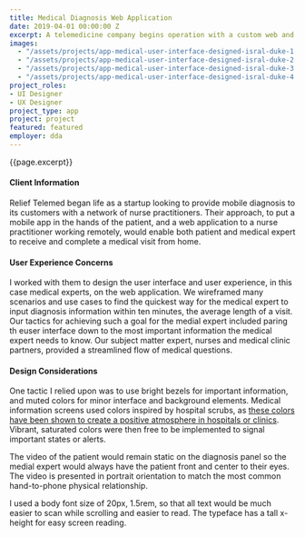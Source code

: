 ```yaml
---
title: Medical Diagnosis Web Application
date: 2019-04-01 00:00:00 Z
excerpt: A telemedicine company begins operation with a custom web and mobile app.
images:
  - "/assets/projects/app-medical-user-interface-designed-isral-duke-1.jpg"
  - "/assets/projects/app-medical-user-interface-designed-isral-duke-2.jpg"
  - "/assets/projects/app-medical-user-interface-designed-isral-duke-3.jpg"
  - "/assets/projects/app-medical-user-interface-designed-isral-duke-4.jpg"
project_roles:
- UI Designer
- UX Designer
project_type: app
project: project
featured: featured
employer: dda
---
```

<p class="lead">{{page.excerpt}}</p>

#### Client Information

Relief Telemed began life as a startup looking to provide mobile diagnosis to its customers with a network of nurse practitioners. Their approach, to put a mobile app in the hands of the patient, and a web application to a nurse practitioner working remotely, would enable both patient and medical expert to receive and complete a medical visit from home.

#### User Experience Concerns

I worked with them to design the user interface and user experience, in this case medical experts, on the web application. We wireframed many scenarios and use cases to find the quickest way for the medical expert to input diagnosis information within ten minutes, the average length of a visit. Our tactics for achieving such a goal for the medial expert included paring th euser interface down to the most important information the medical expert needs to know. Our subject matter expert, nurses and medical clinic partners, provided a streamlined flow of medical questions.

#### Design Considerations

One tactic I relied upon was to use bright bezels for important information, and muted colors for minor interface and background elements. Medical information screens used colors inspired by hospital scrubs, as <a href="http://classifieds.usatoday.com/blog/marketplace/what-is-the-meaning-behind-color-coded-scrubs/" title="The Reasons for Scrub Colors" target="_blank">these colors have been shown to create a positive atmosphere in hospitals or clinics</a>. Vibrant, saturated colors were then free to be implemented to signal important states or alerts.

The video of the patient would remain static on the diagnosis panel so the medial expert would always have the patient front and center to their eyes. The video is presented in portrait orientation to match the most common hand-to-phone physical relationship. 

I used a body font size of 20px, 1.5rem, so that all text would be much easier to scan while scrolling and easier to read. The typeface has a tall x-height for easy screen reading.